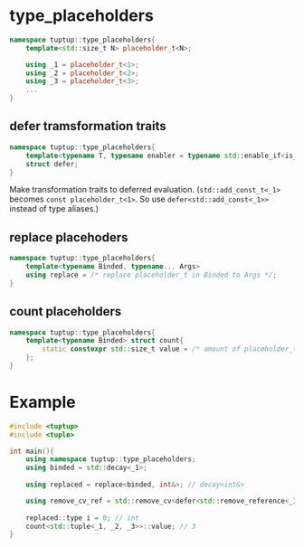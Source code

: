 # type_placeholders
```cpp
namespace tuptup::type_placeholders{
    template<std::size_t N> placeholder_t<N>;

    using _1 = placeholder_t<1>;
    using _2 = placeholder_t<2>;
    using _3 = placeholder_t<3>;
    ...
}
```

## defer tramsformation traits
```cpp
namespace tuptup::type_placeholders{
    template<typename T, typename enabler = typename std::enable_if<is_transformation_trait<T>::value>::type>
    struct defer;
}
```
Make transformation traits to deferred evaluation.
(`std::add_const_t<_1>` becomes `const placeholder_t<1>`. So use `defer<std::add_const<_1>>` instead of type aliases.)

## replace placehoders
```cpp
namespace tuptup::type_placeholders{
    template<typename Binded, typename... Args>
    using replace = /* replace placeholder_t in Binded to Args */;
}
```

## count placeholders
```cpp
namespace tuptup::type_placeholders{
    template<typename Binded> struct count{
        static constexpr std::size_t value = /* amount of placeholder_t in Binded */;
    };
}
```

# Example

```cpp
#include <tuptup>
#include <tuple>

int main(){
    using namespace tuptup::type_placeholders;
    using binded = std::decay<_1>;
    
    using replaced = replace<binded, int&>; // decay<int&>

    using remove_cv_ref = std::remove_cv<defer<std::remove_reference<_1>>>;
    
    replaced::type i = 0; // int
    count<std::tuple<_1, _2, _3>>::value; // 3
}
```